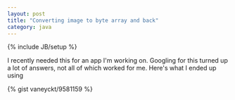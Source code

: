 ```yaml
---
layout: post
title: "Converting image to byte array and back"
category: java
---
```

{% include JB/setup %}

I recently needed this for an app I'm working on. Googling for this turned up a lot of answers, not all of which worked for me. Here's what I ended up using

{% gist vaneyckt/9581159 %}
